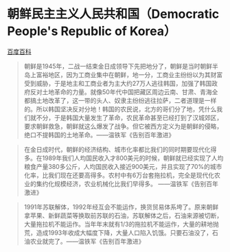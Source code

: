 # 朝鲜民主主义人民共和国（Democratic People's Republic of Korea）

[百度百科](https://baike.baidu.com/item/%E6%9C%9D%E9%B2%9C/191777)


> 朝鲜是1945年，二战一结束金日成领导下先把地分了，朝鲜是当时朝鲜半岛上富裕地区，因为工商业集中在朝鲜，地一分，工商业主纷纷以为其财富受到威胁，于是地主和工商业者为主大约27万人逃往韩国，加强了韩国政府反对土地革命的力量。就像50年代中国把藏区周边云南、甘肃、青海全都搞土地改革了，这一带的头人、奴隶主纷纷逃往拉萨，二者道理是一样的。所以韩国坚决反对分地！韩国的农民说，北方的哥们分了地，凭什么我们就不分，于是韩国大量发生了革命，农民革命甚至已经打到了汉城郊区，要求朝鲜救急，朝鲜就这么爆发了战争。但它被西方定义为是朝鲜的侵略，绝口不提韩国的土地革命。——温铁军《告别百年激进》

> 在金日成时代，朝鲜的经济结构、城市化率都比我们的同时期要现代化得多。在1989年我们人均国民收入才800美元的时候，朝鲜就已经实现了人均粮食产量380多公斤，人均国民收入接近900美元，并且实现了70%的城市化率，比我们现在还要高得多。农村中有6万台套拖拉机，完全是现代化农业的集约化规模经济，农业机械化比我们早得多。 ——温铁军《告别百年激进》

> 1991年苏联解体，1992年经互会不能运作，换货贸易体系垮了。原来朝鲜拿苹果、新鲜蔬菜等换取前苏联的石油，苏联解体之后，石油来源被切断，大量拖拉机不能运作。当年年末就有1/3的拖拉机不能运作，大量的耕地抛荒，造成1993年收成大幅度下降，大量人口陷入饥饿。只要石油没了，石油农业就完了。——温铁军《告别百年激进》

